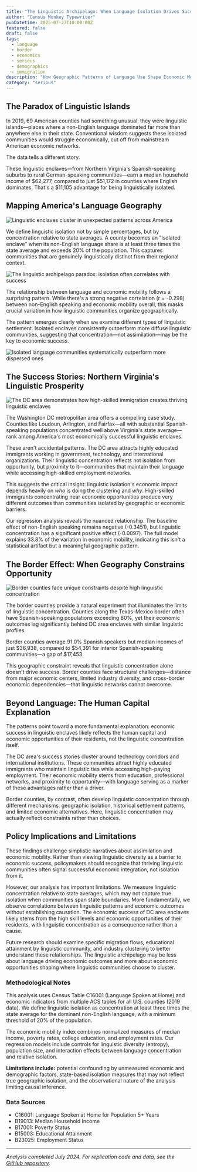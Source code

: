 ```yaml
---
title: "The Linguistic Archipelago: When Language Isolation Drives Success"
author: "Census Monkey Typewriter"
pubDatetime: 2025-07-27T10:00:00Z
featured: false
draft: false
tags:
  - language
  - border
  - economics
  - serious
  - demographics
  - immigration
description: "How Geographic Patterns of Language Use Shape Economic Mobility - Exploring the paradox of how linguistic isolation sometimes correlates with economic success"
category: "serious"
---
```


## The Paradox of Linguistic Islands

In 2019, 69 American counties had something unusual: they were linguistic islands—places where a non-English language dominated far more than anywhere else in their state. Conventional wisdom suggests these isolated communities would struggle economically, cut off from mainstream American economic networks.

The data tells a different story.

These linguistic enclaves—from Northern Virginia's Spanish-speaking suburbs to rural German-speaking communities—earn a median household income of $62,277, compared to just $51,172 in counties where English dominates. That's a $11,105 advantage for being linguistically isolated.

## Mapping America's Language Geography

![Linguistic enclaves cluster in unexpected patterns across America](/images/linguistic-archipelago/linguistic_archipelago_map.png)

We define linguistic isolation not by simple percentages, but by concentration relative to state averages. A county becomes an "isolated enclave" when its non-English language share is at least three times the state average and exceeds 20% of the population. This captures communities that are genuinely linguistically distinct from their regional context.

![The linguistic archipelago paradox: isolation often correlates with success](/images/linguistic-archipelago/linguistic_isolation_scatter.png)

The relationship between language and economic mobility follows a surprising pattern. While there's a strong negative correlation (r = -0.298) between non-English speaking and economic mobility overall, this masks crucial variation in how linguistic communities organize geographically.

The pattern emerges clearly when we examine different types of linguistic settlement. Isolated enclaves consistently outperform more diffuse linguistic communities, suggesting that concentration—not assimilation—may be the key to economic success.

![Isolated language communities systematically outperform more dispersed ones](/images/linguistic-archipelago/income_by_isolation.png)

## The Success Stories: Northern Virginia's Linguistic Prosperity

![The DC area demonstrates how high-skilled immigration creates thriving linguistic enclaves](/images/linguistic-archipelago/dc_success_story.png)

The Washington DC metropolitan area offers a compelling case study. Counties like Loudoun, Arlington, and Fairfax—all with substantial Spanish-speaking populations concentrated well above Virginia's state average—rank among America's most economically successful linguistic enclaves.

These aren't accidental patterns. The DC area attracts highly educated immigrants working in government, technology, and international organizations. Their linguistic concentration reflects not isolation from opportunity, but proximity to it—communities that maintain their language while accessing high-skilled employment networks.

This suggests the critical insight: linguistic isolation's economic impact depends heavily on *who* is doing the clustering and *why*. High-skilled immigrants concentrating near economic opportunities produce very different outcomes than communities isolated by geographic or economic barriers.

Our regression analysis reveals the nuanced relationship. The baseline effect of non-English speaking remains negative (-0.3451), but linguistic concentration has a significant positive effect (-0.0097). The full model explains 33.8% of the variation in economic mobility, indicating this isn't a statistical artifact but a meaningful geographic pattern.

## The Border Effect: When Geography Constrains Opportunity

![Border counties face unique constraints despite high linguistic concentration](/images/linguistic-archipelago/border_natural_experiment.png)

The border counties provide a natural experiment that illuminates the limits of linguistic concentration. Counties along the Texas-Mexico border often have Spanish-speaking populations exceeding 80%, yet their economic outcomes lag significantly behind DC area enclaves with similar linguistic profiles.

Border counties average 91.0% Spanish speakers but median incomes of just $36,938, compared to $54,391 for interior Spanish-speaking communities—a gap of $17,453.

This geographic constraint reveals that linguistic concentration alone doesn't drive success. Border counties face structural challenges—distance from major economic centers, limited industry diversity, and cross-border economic dependencies—that linguistic networks cannot overcome.

## Beyond Language: The Human Capital Explanation

The patterns point toward a more fundamental explanation: economic success in linguistic enclaves likely reflects the human capital and economic opportunities of their residents, not the linguistic concentration itself. 

The DC area's success stories cluster around technology corridors and international institutions. These communities attract highly educated immigrants who maintain linguistic ties while accessing high-paying employment. Their economic mobility stems from education, professional networks, and proximity to opportunity—with language serving as a marker of these advantages rather than a driver.

Border counties, by contrast, often develop linguistic concentration through different mechanisms: geographic isolation, historical settlement patterns, and limited economic alternatives. Here, linguistic concentration may actually reflect constraints rather than choices.

## Policy Implications and Limitations

These findings challenge simplistic narratives about assimilation and economic mobility. Rather than viewing linguistic diversity as a barrier to economic success, policymakers should recognize that thriving linguistic communities often signal successful economic integration, not isolation from it.

However, our analysis has important limitations. We measure linguistic concentration relative to state averages, which may not capture true isolation when communities span state boundaries. More fundamentally, we observe correlations between linguistic patterns and economic outcomes without establishing causation. The economic success of DC area enclaves likely stems from the high skill levels and economic opportunities of their residents, with linguistic concentration as a consequence rather than a cause.

Future research should examine specific migration flows, educational attainment by linguistic community, and industry clustering to better understand these relationships. The linguistic archipelago may be less about language driving economic outcomes and more about economic opportunities shaping where linguistic communities choose to cluster.

### Methodological Notes

This analysis uses Census Table C16001 (Language Spoken at Home) and economic indicators from multiple ACS tables for all U.S. counties (2019 data). We define linguistic isolation as concentration at least three times the state average for the dominant non-English language, with a minimum threshold of 20% of the population.

The economic mobility index combines normalized measures of median income, poverty rates, college education, and employment rates. Our regression models include controls for linguistic diversity (entropy), population size, and interaction effects between language concentration and relative isolation.

**Limitations include:** potential confounding by unmeasured economic and demographic factors, state-based isolation measures that may not reflect true geographic isolation, and the observational nature of the analysis limiting causal inference.

### Data Sources

- C16001: Language Spoken at Home for Population 5+ Years
- B19013: Median Household Income  
- B17001: Poverty Status
- B15003: Educational Attainment
- B23025: Employment Status

---

*Analysis completed July 2024. For replication code and data, see the [GitHub repository](https://github.com/census-monkey-typewriter).*
